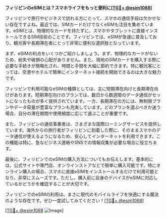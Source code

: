 **フィリピンのeSIMとは？スマホライフをもっと便利に[[TG💪+ @esim1088](https://t.me/s/esim1088)]**

フィリピンで旅行やビジネスで訪れる方にとって、スマホの通信手段は欠かせない存在ですよね。最近では、SIMカードだけでなくeSIMも注目を集めています。eSIMとは、物理的なカードを持たずに、スマホやタブレットに直接インストールできるSIM技術のことです。フィリピンでは、eSIMが急速に普及しており、観光客や長期滞在者にとって非常に便利な選択肢となっています。

まず、eSIMの利点をいくつかご紹介しましょう。まず、物理的なカードがないため、紛失や破損の心配がありません。また、現地のSIMカードを購入する際に必要な手続きが簡略化され、時間と手間を大幅に節約できます。特に観光客にとっては、空港やホテルで簡単にインターネット接続を開始できるのは大きな魅力です。

フィリピンで利用可能なeSIMの種類としては、主に短期滞在向けと長期滞在向けがあります。短期滞在向けのプランでは、数日から数週間のデータ通信がセットになったものが多く提供されています。一方、長期滞在の方には、無制限プランやデータ容量が豊富なプランも充実しています。どのプランを選ぶべきか迷う場合、自分の滞在期間や使用頻度に応じて選ぶことが重要です。

また、フィリピンの通信事業者は、さまざまな国際ローミングサービスを提供しています。海外からの旅行者がフィリピンに到着した際に、そのままスマホのデータ通信が使えるようになるため、安心してインターネットを利用できます。この機能は特に、急なビジネス連絡やSNSでの情報収集が必要な場合に役立ちます。

最後に、フィリピンでのeSIMの購入方法についてもお伝えします。基本的には、公式サイトや専門店、オンラインストアなどで簡単に購入可能です。特にオンライン購入の場合、スマホに直接eSIMをインストールするだけで利用可能となり、非常にスムーズです。ただし、購入前に自身のデバイスがeSIMに対応しているかどうかを確認することが大切です。

フィリピンでのeSIMの利用は、まさに現代のモバイルライフを快適にする魔法のような存在です。ぜひ一度試してみてください！[[TG💪+ @esim1088](https://t.me/s/esim1088)]

[[TG💪+ @esim1088](https://t.me/s/esim1088) ![Image](https://i.postimg.cc/Y0z9fWf4/image.png)]